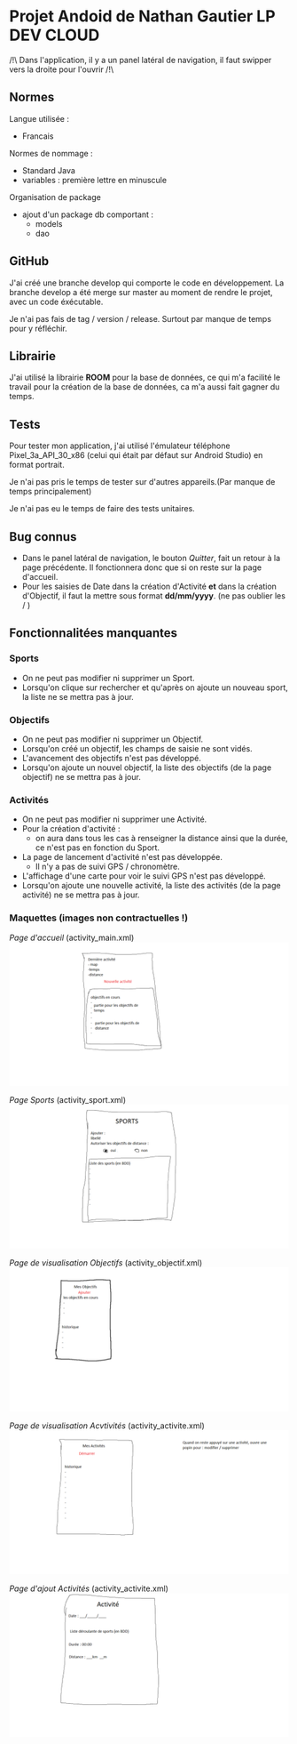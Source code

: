 # Projet Andoid de Nathan Gautier LP DEV CLOUD

/!\ Dans l'application, il y a un panel latéral de navigation, il faut swipper vers la droite pour l'ouvrir /!\

## Normes

Langue utilisée :
- Francais

Normes de nommage :
- Standard Java
- variables : première lettre en minuscule

Organisation de package
- ajout d'un package db comportant :
  - models
  - dao

## GitHub

J'ai créé une branche develop qui comporte le code en développement.
La branche develop a été merge sur master au moment de rendre le projet, avec un code éxécutable.

Je n'ai pas fais de tag / version / release. Surtout par manque de temps pour y réfléchir.

## Librairie

J'ai utilisé la librairie **ROOM** pour la base de données, ce qui m'a facilité le travail pour la création de la base de données, ca m'a aussi fait gagner du temps.

## Tests

Pour tester mon application, j'ai utilisé l'émulateur téléphone Pixel_3a_API_30_x86 (celui qui était par défaut sur Android Studio) en format portrait.

Je n'ai pas pris le temps de tester sur d'autres appareils.(Par manque de temps principalement)

Je n'ai pas eu le temps de faire des tests unitaires.

## Bug connus

- Dans le panel latéral de navigation, le bouton *Quitter*, fait un retour à la page précédente. Il fonctionnera donc que si on reste sur la page d'accueil.
- Pour les saisies de Date dans la création d'Activité **et** dans la création d'Objectif, il faut la mettre sous format **dd/mm/yyyy**. (ne pas oublier les / )

## Fonctionnalitées manquantes

### Sports

- On ne peut pas modifier ni supprimer un Sport.
- Lorsqu'on clique sur rechercher et qu'après on ajoute un nouveau sport, la liste ne se mettra pas à jour.

### Objectifs

- On ne peut pas modifier ni supprimer un Objectif.
- Lorsqu'on créé un objectif, les champs de saisie ne sont vidés.
- L'avancement des objectifs n'est pas développé.
- Lorsqu'on ajoute un nouvel objectif, la liste des objectifs (de la page objectif) ne se mettra pas à jour.

### Activités

- On ne peut pas modifier ni supprimer une Activité.
- Pour la création d'activité :
  - on aura dans tous les cas à renseigner la distance ainsi que la durée, ce n'est pas en fonction du Sport.
- La page de lancement d'activité n'est pas développée.
  - Il n'y a pas de suivi GPS / chronomètre.
- L'affichage d'une carte pour voir le suivi GPS n'est pas développé.
- Lorsqu'on ajoute une nouvelle activité, la liste des activités (de la page activité) ne se mettra pas à jour.

### Maquettes (images non contractuelles !)

*Page d'accueil* (activity_main.xml)
![id](/images/accueil.png)

*Page Sports* (activity_sport.xml)
![id](/images/lesSports.png)

*Page de visualisation Objectifs* (activity_objectif.xml)
![id](/images/lesObjectifs.png)

*Page de visualisation Acvtivités* (activity_activite.xml)
![id](/images/lesActivites.png)

*Page d'ajout Activités* (activity_activite.xml)
![id](/images/lesActivitesAjouter.png)
